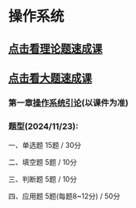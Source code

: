
# 操作系统
## <a href="https://www.acfun.cn/v/ac46486585" target="_blank">点击看理论题速成课</a>
## <a href="https://www.bilibili.com/video/BV1qd4y177eA/?spm_id_from=333.999.0.0&vd_source=3d62b10ecb1870c000366b611daa717a" target="_blank">点击看大题速成课</a>

### 第一章[操作系统引论](../操作系统/操作系统引论/操作系统概念.md)(以课件为准)

### 题型(2024/11/23):

一、单选题 15题 / 30分

二、填空题 5题 / 10分

三、判断题 5题 / 10分

四、应用题 5题(每题8~12分) / 50分
